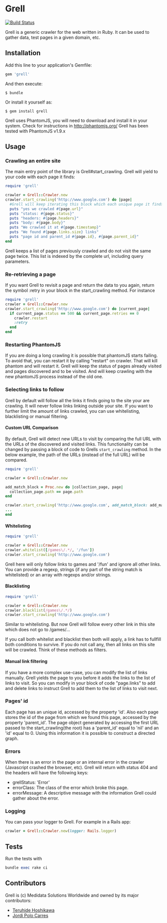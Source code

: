 # Grell

[![Build Status](https://travis-ci.org/mdsol/grell.svg?branch=develop)](https://travis-ci.org/mdsol/grell)

Grell is a generic crawler for the web written in Ruby.
It can be used to gather data, test pages in a given domain, etc.

## Installation

Add this line to your application's Gemfile:

```ruby
gem 'grell'
```

And then execute:

    $ bundle

Or install it yourself as:

    $ gem install grell

Grell uses PhantomJS, you will need to download and install it in your
system. Check for instructions in http://phantomjs.org/
Grell has been tested with PhantomJS v1.9.x

## Usage


### Crawling an entire site

The main entry point of the library is Grell#start_crawling.
Grell will yield to your code with each page it finds:

```ruby
require 'grell'

crawler = Grell::Crawler.new
crawler.start_crawling('http://www.google.com') do |page|
  #Grell will keep iterating this block which each unique page it finds
  puts "yes we crawled #{page.url}"
  puts "status: #{page.status}"
  puts "headers: #{page.headers}"
  puts "body: #{page.body}"
  puts "We crawled it at #{page.timestamp}"
  puts "We found #{page.links.size} links"
  puts "page id and parent_id #{page.id}, #{page.parent_id}"
end

```

Grell keeps a list of pages previously crawled and do not visit the same page twice.
This list is indexed by the complete url, including query parameters.

### Re-retrieving a page
If you want Grell to revisit a page and return the data to you again,
return the symbol :retry in your block in the start_crawling method.
For instance
```ruby
require 'grell'
crawler = Grell::Crawler.new
crawler.start_crawling('http://www.google.com') do |current_page|
  if current_page.status == 500 && current_page.retries == 0
    crawler.restart
    :retry
  end
end
```

### Restarting PhantomJS
If you are doing a long crawling it is possible that phantomJS starts failing.
To avoid that, you can restart it by calling "restart" on crawler.
That will kill phantom and will restart it. Grell will keep the status of
pages already visited and pages discovered and to be visited. And will keep crawling
with the new phantomJS process instead of the old one.

### Selecting links to follow

Grell by default will follow all the links it finds going to the site
your are crawling. It will never follow links linking outside your site.
If you want to further limit the amount of links crawled, you can use
whitelisting, blacklisting or manual filtering.

#### Custom URL Comparison
By default, Grell will detect new URLs to visit by comparing the full URL
with the URLs of the discovered and visited links. This functionality can
be changed by passing a block of code to Grells `start_crawling` method.
In the below example, the path of the URLs (instead of the full URL) will
be compared.

```ruby
require 'grell'

crawler = Grell::Crawler.new

add_match_block = Proc.new do |collection_page, page|
  collection_page.path == page.path
end

crawler.start_crawling('http://www.google.com', add_match_block: add_match_block) do |current_page|
...
end
```

#### Whitelisting

```ruby
require 'grell'

crawler = Grell::Crawler.new
crawler.whitelist([/games\/.*/, '/fun'])
crawler.start_crawling('http://www.google.com')
```

Grell here will only follow links to games and '/fun' and ignore all
other links. You can provide a regexp, strings (if any part of the
string match is whitelisted) or an array with regexps and/or strings.

#### Blacklisting

```ruby
require 'grell'

crawler = Grell::Crawler.new
crawler.blacklist(/games\/.*/)
crawler.start_crawling('http://www.google.com')
```

Similar to whitelisting. But now Grell will follow every other link in
this site which does not go to /games/...

If you call both whitelist and blacklist then both will apply, a link
has to fullfill both conditions to survive. If you do not call any, then
all links on this site will be crawled. Think of these methods as
filters.

#### Manual link filtering

If you have a more complex use-case, you can modify the list of links
manually.
Grell yields the page to you before it adds the links to the list of
links to visit. So you can modify in your block of code "page.links" to
add and delete links to instruct Grell to add them to the list of links
to visit next.

### Pages' id

Each page has an unique id, accessed by the property 'id'. Also each page stores the id of the page from which we found this page, accessed by the property 'parent_id'.
The page object generated by accessing the first URL passed to the start_crawling(the root) has a 'parent_id' equal to 'nil' and an 'id' equal to 0.
Using this information it is possible to construct a directed graph.


### Errors
When there is an error in the page or an internal error in the crawler (Javascript crashed the browser, etc). Grell will return with status 404 and the headers will have the following keys:
- grellStatus: 'Error'
- errorClass: The class of the error which broke this page.
- errorMessage: A descriptive message with the information Grell could gather about the error.

### Logging
You can pass your logger to Grell. For example in a Rails app:
```Ruby
crawler = Grell::Crawler.new(logger: Rails.logger)
```

## Tests

Run the tests with
```ruby
bundle exec rake ci
```

## Contributors
Grell is (c) Medidata Solutions Worldwide and owned by its major contributors:
* [Teruhide Hoshikawa](https://github.com/thoshikawa-mdsol)
* [Jordi Polo Carres](https://github.com/jcarres-mdsol)

